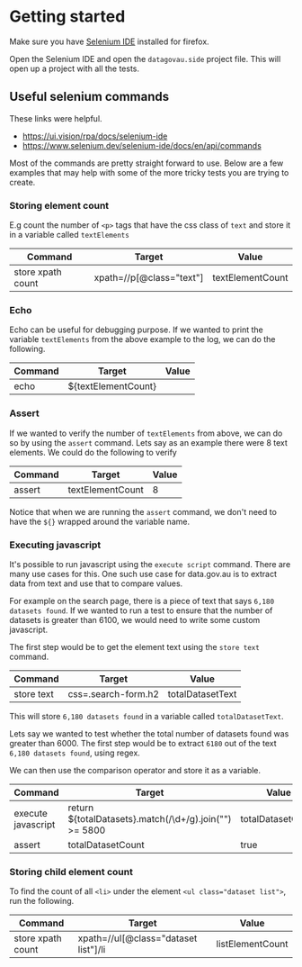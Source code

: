 # Getting started

Make sure you have [Selenium IDE](https://www.selenium.dev/selenium-ide/) installed for firefox.

Open the Selenium IDE and open the `datagovau.side` project file. This will open up a project with all the tests.

## Useful selenium commands

These links were helpful.

- https://ui.vision/rpa/docs/selenium-ide
- https://www.selenium.dev/selenium-ide/docs/en/api/commands

Most of the commands are pretty straight forward to use. Below are a few examples that may help with some of the more tricky tests you are trying to create.

### Storing element count

E.g count the number of `<p>` tags that have the css class of `text` and store it in a variable called `textElements`

| Command           | Target                   | Value            |
| ----------------- | ------------------------ | ---------------- |
| store xpath count | xpath=//p[@class="text"] | textElementCount |

### Echo

Echo can be useful for debugging purpose.
If we wanted to print the variable `textElements` from the above example to the log, we can do the following.

| Command | Target              | Value |
| ------- | ------------------- | ----- |
| echo    | ${textElementCount} |       |

### Assert

If we wanted to verify the number of `textElements` from above, we can do so by using the `assert` command. Lets say as an example there were 8 text elements. We could do the following to verify

| Command | Target           | Value |
| ------- | ---------------- | ----- |
| assert  | textElementCount | 8     |

Notice that when we are running the `assert` command, we don't need to have the `${}` wrapped around the variable name.

### Executing javascript

It's possible to run javascript using the `execute script` command. There are many use cases for this. One such use case for data.gov.au is to extract data from text and use that to compare values.

For example on the search page, there is a piece of text that says `6,180 datasets found`. If we wanted to run a test to ensure that the number of datasets is greater than 6100, we would need to write some custom javascript.

The first step would be to get the element text using the `store text` command.

| Command    | Target              | Value            |
| ---------- | ------------------- | ---------------- |
| store text | css=.search-form.h2 | totalDatasetText |

This will store `6,180 datasets found` in a variable called `totalDatasetText`.

Lets say we wanted to test whether the total number of datasets found was greater than 6000. The first step would be to extract `6180` out of the text `6,180 datasets found`, using regex.

We can then use the comparison operator and store it as a variable.

| Command            | Target                                                 | Value             |
| ------------------ | ------------------------------------------------------ | ----------------- |
| execute javascript | return ${totalDatasets}.match(/\d+/g).join("") >= 5800 | totalDatasetCount |
| assert             | totalDatasetCount                                      | true              |

### Storing child element count

To find the count of all `<li>` under the element `<ul class="dataset list">`, run the following.

| Command           | Target                               | Value            |
| ----------------- | ------------------------------------ | ---------------- |
| store xpath count | xpath=//ul[@class="dataset list"]/li | listElementCount |
